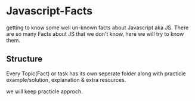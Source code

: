 # Javascript-Facts
getting to know some well un-known facts about Javascript aka JS.
There are so many Facts about JS that we don't know, here we will try to know them.

## Structure
Every Topic(Fact) or task has its own seperate folder along with practicle example/solution, explanation & extra resources.

we will keep practicle approch.


